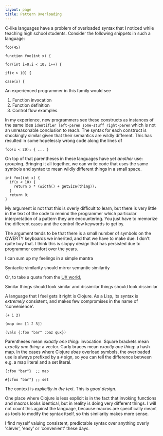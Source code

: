 ```yaml
---
layout: page
title: Pattern Overloading
--- 
```


C-like languages have a problem of overloaded syntax that I noticed while teaching high school students. Consider the following snippets in such a language:

    foo(45)
    
    function foo(int x) {
    
    for(int i=0;i < 10; i++) {
    
    if(x > 10) {
    
    case(x) {

An experienced programmer in this family would see

1. Function invocation
2. Function definition
3. Control flow examples

In my experience, new programmers see these constructs as instances of the same idea `identifier left-paren some-stuff right-paren` which is not an unreasonable conclusion to reach. The syntax for each construct is shockingly similar given that their semantics are wildly different. This has resulted in some hopelessly wrong code along the lines of

    foo(x < 20); { ... }
    
On top of that parentheses in these languages have yet *another* use: grouping. Bringing it all together, we can write code that uses the same symbols and syntax to mean wildly different things in a small space.

    int foo(int x) {
      if(x < 10) {
        return x * (width() + getSize(thing));
      }
      return 0;
    }

My argument is not that this is overly difficult to learn, but there is very little in the text of the code to remind the programmer which particular interpretation of a pattern they are encountering. You just have to memorize the different cases and the control flow keywords to get by.

The argument tends to be that there is a small number of symbols on the QWERTY keyboards we inherited, and that we have to make due. I don't quite buy that. I think this is sloppy design that has persisted due to programmer comfort over the years.

I can sum up my feelings in a simple mantra

<aside> Syntactic similarity should mirror semantic similarity </aside>

Or, to take a quote from the [UX world](https://userexperiences.co/clarity-in-the-details-design-ui-with-more-dimensions-ae1fa1473863),

<aside> Similar things should look similar and dissimilar things should look dissimilar </aside>

A language that I feel gets it right is Clojure. As a Lisp, its syntax is *extremely* consistent, and makes few compromises in the name of 'convenience'.

    (+ 1 2)
    
    (map inc [1 2 3])
    
    (vals {:foo "bar" :baz qux})
    
Parentheses mean *exactly one thing*: invocation. Square brackets mean *exactly one thing*: a vector. Curly braces mean *exactly one thing*: a hash map. In the cases where Clojure *does* overload symbols, the overloaded use is always prefixed by a `#` sign, so you can tell the difference between e.g. a map literal and a set literal.

    {:foo "bar"}  ;; map
    
    #{:foo "bar"} ;; set

The context is *explicitly in the text*. This is *good design*.

One place where Clojure is less explicit is in the fact that invoking functions and macros looks identical, but in reality is doing very different things. I will not count this against the language, because macros are specifically meant as tools to modify the syntax itself, so this similarity makes more sense.

I find myself valuing consistent, predictable syntax over anything overly 'clever', 'easy' or 'convenient' these days.